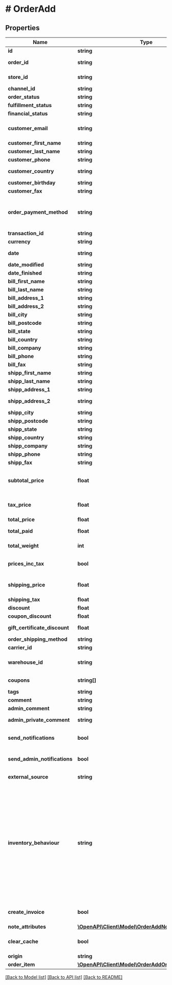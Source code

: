 # # OrderAdd

## Properties

Name | Type | Description | Notes
------------ | ------------- | ------------- | -------------
**id** | **string** | Defines order&#39;s id | [optional]
**order_id** | **string** | Defines the order id if it is supported by the cart | [optional]
**store_id** | **string** | Defines store id where the order should be assigned | [optional]
**channel_id** | **string** | Channel ID | [optional]
**order_status** | **string** | Defines order status. |
**fulfillment_status** | **string** | Create order with fulfillment status | [optional]
**financial_status** | **string** | Create order with financial status | [optional]
**customer_email** | **string** | Defines the customer specified by email for whom order has to be created |
**customer_first_name** | **string** | Specifies customer&#39;s first name | [optional]
**customer_last_name** | **string** | Specifies customer’s last name | [optional]
**customer_phone** | **string** | Specifies customer’s phone | [optional]
**customer_country** | **string** | Specifies customer&#39;s address ISO code or name of country | [optional]
**customer_birthday** | **string** | Specifies customer’s birthday | [optional]
**customer_fax** | **string** | Specifies customer’s fax | [optional]
**order_payment_method** | **string** | Defines order payment method.&lt;br/&gt;Setting order_payment_method on Shopify will also change financial_status field value to &#39;paid&#39; | [optional]
**transaction_id** | **string** | Payment transaction id | [optional]
**currency** | **string** | Currency code of order | [optional]
**date** | **string** | Specifies an order creation date in format Y-m-d H:i:s | [optional]
**date_modified** | **string** | Specifies order&#39;s  modification date | [optional]
**date_finished** | **string** | Specifies order&#39;s  finished date | [optional]
**bill_first_name** | **string** | Specifies billing first name |
**bill_last_name** | **string** | Specifies billing last name |
**bill_address_1** | **string** | Specifies first billing address |
**bill_address_2** | **string** | Specifies second billing address | [optional]
**bill_city** | **string** | Specifies billing city |
**bill_postcode** | **string** | Specifies billing postcode |
**bill_state** | **string** | Specifies billing state code |
**bill_country** | **string** | Specifies billing country code |
**bill_company** | **string** | Specifies billing company | [optional]
**bill_phone** | **string** | Specifies billing phone | [optional]
**bill_fax** | **string** | Specifies billing fax | [optional]
**shipp_first_name** | **string** | Specifies shipping first name | [optional]
**shipp_last_name** | **string** | Specifies shipping last name | [optional]
**shipp_address_1** | **string** | Specifies first shipping address | [optional]
**shipp_address_2** | **string** | Specifies second address line of a shipping street address | [optional]
**shipp_city** | **string** | Specifies shipping city | [optional]
**shipp_postcode** | **string** | Specifies shipping postcode | [optional]
**shipp_state** | **string** | Specifies shipping state code | [optional]
**shipp_country** | **string** | Specifies shipping country code | [optional]
**shipp_company** | **string** | Specifies shipping company | [optional]
**shipp_phone** | **string** | Specifies shipping phone | [optional]
**shipp_fax** | **string** | Specifies shipping fax | [optional]
**subtotal_price** | **float** | Total price of all ordered products multiplied by their number, excluding tax, shipping price and discounts | [optional]
**tax_price** | **float** | The value of tax cost for order | [optional] [default to 0]
**total_price** | **float** | Defines order&#39;s total price | [optional]
**total_paid** | **float** | Defines total paid amount for the order | [optional]
**total_weight** | **int** | Defines the sum of all line item weights in grams for the order | [optional]
**prices_inc_tax** | **bool** | Indicates whether prices and subtotal includes tax. | [optional] [default to false]
**shipping_price** | **float** | Specifies order&#39;s shipping price | [optional] [default to 0]
**shipping_tax** | **float** | Specifies order&#39;s shipping price tax | [optional]
**discount** | **float** | Specifies order&#39;s discount | [optional]
**coupon_discount** | **float** | Specifies order&#39;s coupon discount | [optional]
**gift_certificate_discount** | **float** | Discounts for order with gift certificates | [optional]
**order_shipping_method** | **string** | Defines order shipping method | [optional]
**carrier_id** | **string** | Defines tracking carrier id | [optional]
**warehouse_id** | **string** | This parameter is used for selecting a warehouse where you need to set/modify a product quantity. | [optional]
**coupons** | **string[]** | Coupons that will be applied to order | [optional]
**tags** | **string** | Order tags | [optional]
**comment** | **string** | Specifies order comment | [optional]
**admin_comment** | **string** | Specifies admin&#39;s order comment | [optional]
**admin_private_comment** | **string** | Specifies private admin&#39;s order comment | [optional]
**send_notifications** | **bool** | Send notifications to customer after order was created | [optional] [default to false]
**send_admin_notifications** | **bool** | Notify admin when new order was created. | [optional] [default to false]
**external_source** | **string** | Identifying the system used to generate the order | [optional]
**inventory_behaviour** | **string** | The behaviour to use when updating inventory.&lt;hr&gt;&lt;div style&#x3D;\&quot;font-style:normal\&quot;&gt;Values description:&lt;div style&#x3D;\&quot;margin-left: 2%; padding-top: 2%\&quot;&gt;&lt;div style&#x3D;\&quot;font-size:85%\&quot;&gt;&lt;b&gt;bypass&lt;/b&gt; &#x3D; Do not claim inventory &lt;/br&gt;&lt;/br&gt;&lt;b&gt;decrement_ignoring_policy&lt;/b&gt; &#x3D; Ignore the product&#39;s &lt;/br&gt; inventory policy and claim amounts&lt;/br&gt;&lt;/br&gt;&lt;b&gt;decrement_obeying_policy&lt;/b&gt; &#x3D;  Obey the product&#39;s &lt;/br&gt; inventory policy.&lt;/br&gt;&lt;/br&gt;&lt;/div&gt;&lt;/div&gt;&lt;/div&gt; | [optional] [default to 'bypass']
**create_invoice** | **bool** | Defines whether the invoice is created automatically along with the order | [optional] [default to false]
**note_attributes** | [**\OpenAPI\Client\Model\OrderAddNoteAttributesInner[]**](OrderAddNoteAttributesInner.md) | Defines note attributes | [optional]
**clear_cache** | **bool** | Is cache clear required | [optional] [default to true]
**origin** | **string** | The source of the order | [optional]
**order_item** | [**\OpenAPI\Client\Model\OrderAddOrderItemInner[]**](OrderAddOrderItemInner.md) |  |

[[Back to Model list]](../../README.md#models) [[Back to API list]](../../README.md#endpoints) [[Back to README]](../../README.md)
